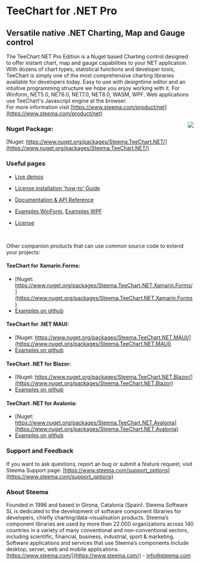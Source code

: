 # TeeChart for .NET Pro
## Versatile native .NET Charting, Map and Gauge control 
 
The TeeChart NET Pro Edition is a Nuget based Charting control designed to offer instant chart, map and gauge capabilities to your NET application. With dozens of chart types, statistical functions and developer tools, TeeChart is simply one of the most comprehensive charting libraries available for developers today. Easy to use with designtime editor and an intuitive programming structure we hope you enjoy working with it. For Winform, NET5.0, NET6.0, NET7.0, NET8.0, WASM, WPF. Web applications use TeeChart's Javascript engine at the browser.<br>
For more information visit [https://www.steema.com/product/net](https://www.steema.com/product/net)

<a href="https://www.steema.com/product/net">
<img align="right" src="http://www.steema.com/img/logos/teechart_net.png">
</a>

### Nuget Package:
[Nuget: https://www.nuget.org/packages/Steema.TeeChart.NET/](https://www.nuget.org/packages/Steema.TeeChart.NET/)
 
### Useful pages

- [Live demos](https://www.steema.com/demos/net)

- [License installation 'how-to' Guide](https://www.steema.com/docs/teechart/introdocs/teepronet.html)
 
- [Documentation & API Reference](http://www.steema.com/docs/TeeChartNET/)
 
- [Examples WinForm](https://github.com/Steema/TeeChart-NET-Pro-Samples/tree/main/WinForms),
  [Examples WPF](https://github.com/Steema/TeeChart-NET-Pro-Samples/tree/main/WPF)

- [License](https://www.steema.com/licensing/net)

<br>

Other companion products that can use common source code to extend your projects:

#### TeeChart for Xamarin.Forms:
- [Nuget: https://www.nuget.org/packages/Steema.TeeChart.NET.Xamarin.Forms/](https://www.nuget.org/packages/Steema.TeeChart.NET.Xamarin.Forms)
- [Examples on github](https://github.com/Steema/TeeChart-NET-Pro-Samples/tree/main/Xamarin)

#### TeeChart for .NET MAUI:
- [Nuget: https://www.nuget.org/packages/Steema.TeeChart.NET.MAUI/](https://www.nuget.org/packages/Steema.TeeChart.NET.MAUI)
- [Examples on github](https://github.com/Steema/TeeChart-NET-Pro-Samples/tree/main/MAUI)

#### TeeChart .NET for Blazor:
- [Nuget: https://www.nuget.org/packages/Steema.TeeChart.NET.Blazor/](https://www.nuget.org/packages/Steema.TeeChart.NET.Blazor)
- [Examples on github](https://github.com/Steema/TeeChart-NET-Pro-Samples/tree/main/Blazor)

#### TeeChart .NET for Avalonia:
- [Nuget: https://www.nuget.org/packages/Steema.TeeChart.NET.Avalonia](https://www.nuget.org/packages/Steema.TeeChart.NET.Avalonia)
- [Examples on github](https://github.com/Steema/TeeChart-Avalonia-Samples)


### Support and Feedback

If you want to ask questions, report an bug or submit a feature request, visit Steema Support page: [https://www.steema.com/support_options](https://www.steema.com/support_options)

### About Steema

Founded in 1996 and based in Girona, Catalonia (Spain). Steema Software SL is dedicated to the development of software component libraries for developers, chiefly charting/data-visualisation products.
Steema’s component libraries are used by more than 22.000 organizations across 140 countries in a variety of many conventional and non-conventional sectors, including scientific, financial, business, industrial, sport & marketing.
Software applications and services that use Steema’s components include desktop, server, web and mobile applications.<br>
[https://www.steema.com/](https://www.steema.com/) - info@steema.com
